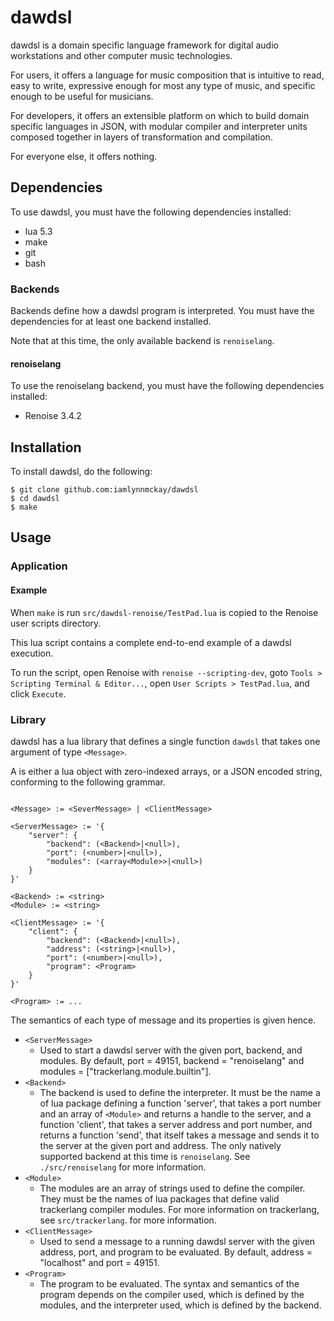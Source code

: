 # dawdsl

dawdsl is a domain specific language framework for digital audio workstations and other computer music technologies. 

For users, it offers a language for music composition that is intuitive to read, easy to write, expressive enough for most any type of music, and specific enough to be useful for musicians.

For developers, it offers an extensible platform on which to build domain specific languages in JSON, with modular compiler and interpreter units composed together in layers of transformation and compilation.

For everyone else, it offers nothing.

## Dependencies

To use dawdsl, you must have the following dependencies installed:

- lua 5.3
- make
- git
- bash

### Backends

Backends define how a dawdsl program is interpreted. You must have the dependencies for at least one backend installed. 

Note that at this time, the only available backend is `renoiselang`.

#### renoiselang

To use the renoiselang backend, you must have the following dependencies installed:

- Renoise 3.4.2

## Installation

To install dawdsl, do the following:

```
$ git clone github.com:iamlynnmckay/dawdsl
$ cd dawdsl
$ make
```

## Usage

### Application

#### Example

When `make` is run `src/dawdsl-renoise/TestPad.lua` is copied to the Renoise user scripts directory.

This lua script contains a complete end-to-end example of a dawdsl execution.
    
To run the script, open Renoise with `renoise --scripting-dev`, goto `Tools > Scripting Terminal & Editor...`, open `User Scripts > TestPad.lua`, and click `Execute`.

### Library

dawdsl has a lua library that defines a single function `dawdsl` that takes one argument of type `<Message>`.

A <Message> is either a lua object with zero-indexed arrays, or a JSON encoded string, conforming to the following grammar.

```

<Message> := <SeverMessage> | <ClientMessage>

<ServerMessage> := '{
    "server": {
        "backend": (<Backend>|<null>),
        "port": (<number>|<null>),
        "modules": (<array<Module>>|<null>)
    }
}'

<Backend> := <string>
<Module> := <string>

<ClientMessage> := '{
    "client": {
        "backend": (<Backend>|<null>),
        "address": (<string>|<null>),
        "port": (<number>|<null>),
        "program": <Program>
    }
}'

<Program> := ...

```

The semantics of each type of message and its properties is given hence.

- `<ServerMessage>`
    - Used to start a dawdsl server with the given port, backend, and modules. By default, port = 49151, backend = "renoiselang" and modules = ["trackerlang.module.builtin"].
- `<Backend>`
    - The backend is used to define the interpreter. It must be the name a of lua package defining a function 'server', that takes a port number and an array of `<Module>` and returns a handle to the server, and a function 'client', that takes a server address and port number, and returns a function 'send', that itself takes a message and sends it to the server at the given port and address. The only natively supported backend at this time is `renoiselang`. See `./src/renoiselang` for more information.
- `<Module>`
    - The modules are an array of strings used to define the compiler. They must be the names of lua packages that define valid trackerlang compiler modules. For more information on trackerlang, see `src/trackerlang`. for more information.
- `<ClientMessage>`
    - Used to send a message to a running dawdsl server with the given address, port, and program to be evaluated. By default, address = "localhost" and port = 49151.
- `<Program>`
    - The program to be evaluated. The syntax and semantics of the program depends on the compiler used, which is defined by the modules, and the interpreter used, which is defined by the backend.
